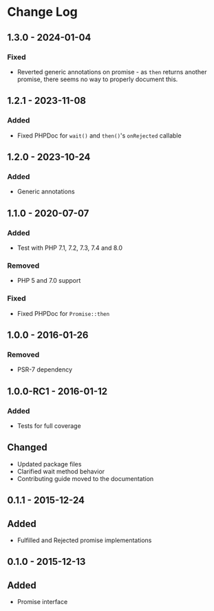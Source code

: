 # Change Log

## 1.3.0 - 2024-01-04

### Fixed

- Reverted generic annotations on promise - as `then` returns another promise, there seems no way to properly document this.

## 1.2.1 - 2023-11-08

### Added

- Fixed PHPDoc for `wait()` and `then()`'s `onRejected` callable

## 1.2.0 - 2023-10-24

### Added

- Generic annotations

## 1.1.0 - 2020-07-07

### Added

- Test with PHP 7.1, 7.2, 7.3, 7.4 and 8.0

### Removed

- PHP 5 and 7.0 support

### Fixed

- Fixed PHPDoc for `Promise::then`

## 1.0.0 - 2016-01-26

### Removed

- PSR-7 dependency


## 1.0.0-RC1 - 2016-01-12

### Added

- Tests for full coverage

## Changed

- Updated package files
- Clarified wait method behavior
- Contributing guide moved to the documentation


## 0.1.1 - 2015-12-24

## Added

- Fulfilled and Rejected promise implementations


## 0.1.0 - 2015-12-13

## Added

- Promise interface
